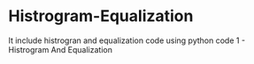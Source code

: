 # Histrogram-Equalization
It include histrogran and equalization code using python
code 1 - Histrogram And Equalization
